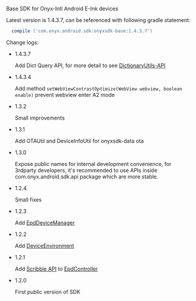 Base SDK for Onyx-Intl Android E-Ink devices

Latest version is 1.4.3.7, can be referenced with following gradle statement:
```gradle
  compile ('com.onyx.android.sdk:onyxsdk-base:1.4.3.7')
```

Change logs:
* 1.4.3.7

   Add Dict Query API, for more detail to see [DictionaryUtils-API](./DictionaryUtils-API.md)
* 1.4.3.4

  Add method `setWebViewContrastOptimize(WebView webview, boolean enable)` prevent webview enter A2 mode
* 1.3.2

    Small improvements
* 1.3.1
    
    Add OTAUtil and DeviceInfoUtil for onyxsdk-data ota
* 1.3.0

    Expose public names for internal development convenience, for 3rdparty developers, it's recommended to use APIs inside com.onyx.android.sdk.api package which are more stable.
* 1.2.4

    Small fixes
* 1.2.3

    Add [EpdDeviceManager](./EpdDeviceManager.md)
* 1.2.2

    Add [DeviceEnvironment](./DeviceEnvironment.md)
* 1.2.1

    Add [Scribble API](./Scribble-API.md) to [EpdController](./EpdController.md)

* 1.2.0

    First public version of SDK